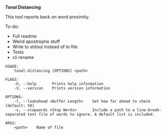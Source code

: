 **Tonal Distancing**

This tool reports back on word proximity. 

To-do:
- Full readme
- Weird apostrophe stuff
- Write to stdout instead of to file.
- Tests
- cli rename

```
USAGE:
    tonal-distancing [OPTIONS] <path>

FLAGS:
    -h, --help       Prints help information
    -V, --version    Prints version information

OPTIONS:
    -l, --lookahead <Buffer Length>    Set how far ahead to check [default: 50]
    -s, --stopwords <Stop Words>       Include a path to a line-break-separated text file of words to ignore. A default list is included.

ARGS:
    <path>    Name of file
```